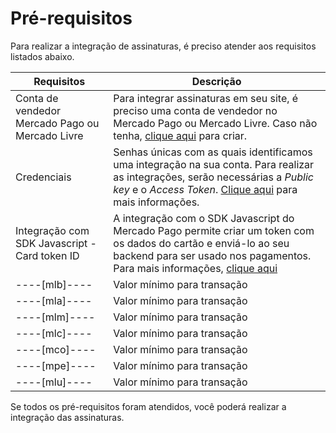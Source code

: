 # Pré-requisitos

Para realizar a integração de assinaturas, é preciso atender aos requisitos listados abaixo.

| Requisitos | Descrição |
|---|---|
| Conta de vendedor Mercado Pago ou Mercado Livre | Para integrar assinaturas em seu site, é preciso uma conta de vendedor no Mercado Pago ou Mercado Livre. Caso não tenha, [clique aqui](https://www.mercadopago[FAKER][URL][DOMAIN]/hub/registration/landing) para criar. | 
| Credenciais | Senhas únicas com as quais identificamos uma integração na sua conta. Para realizar as integrações, serão necessárias a _Public key_ e o _Access Token_. [Clique aqui](https://www.mercadopago[FAKER][URL][DOMAIN]/developers/pt/guides/resources/credentials) para mais informações. |
| Integração com SDK Javascript - Card token ID | A integração com o SDK Javascript do Mercado Pago permite criar um token com os dados do cartão e enviá-lo ao seu backend para ser usado nos pagamentos. Para mais informações, [clique aqui](https://www.mercadopago[FAKER][URL][DOMAIN]/developers/pt/guides/sdks) |
----[mlb]---- | Valor mínimo para transação | O valor mínimo permitido para criar uma assinatura é de R$1,00 e o máximo é de R$700,00 | ------------
----[mla]---- | Valor mínimo para transação | O valor mínimo permitido para criar uma assinatura é de $2,00 e o máximo é de $250.00,00 |------------
----[mlm]---- | Valor mínimo para transação | O valor mínimo permitido para criar uma assinatura é de $100,00 e o máximo é de $200.00,00 |------------
----[mlc]---- | Valor mínimo para transação | O valor mínimo permitido para criar uma assinatura é de $100,00 e o máximo é de $350.00,00 |------------
----[mco]---- | Valor mínimo para transação | O valor mínimo permitido para criar uma assinatura é de $1.500,00 e o máximo é de $30.000.000 |------------
----[mpe]---- | Valor mínimo para transação | O valor mínimo permitido para criar uma assinatura é de $2,00 e o máximo é de $1.500 |------------
----[mlu]---- | Valor mínimo para transação | O valor mínimo permitido para criar uma assinatura é de $15,00 e o máximo é de $300.000 |------------

Se todos os pré-requisitos foram atendidos, você poderá realizar a integração das assinaturas.
